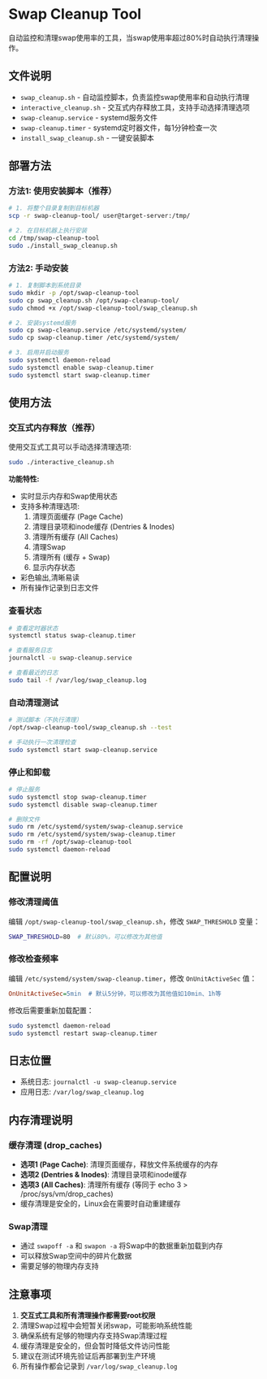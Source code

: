 # Swap Cleanup Tool

自动监控和清理swap使用率的工具，当swap使用率超过80%时自动执行清理操作。

## 文件说明

- `swap_cleanup.sh` - 自动监控脚本，负责监控swap使用率和自动执行清理
- `interactive_cleanup.sh` - 交互式内存释放工具，支持手动选择清理选项
- `swap-cleanup.service` - systemd服务文件
- `swap-cleanup.timer` - systemd定时器文件，每1分钟检查一次
- `install_swap_cleanup.sh` - 一键安装脚本

## 部署方法

### 方法1: 使用安装脚本（推荐）

```bash
# 1. 将整个目录复制到目标机器
scp -r swap-cleanup-tool/ user@target-server:/tmp/

# 2. 在目标机器上执行安装
cd /tmp/swap-cleanup-tool
sudo ./install_swap_cleanup.sh
```

### 方法2: 手动安装

```bash
# 1. 复制脚本到系统目录
sudo mkdir -p /opt/swap-cleanup-tool
sudo cp swap_cleanup.sh /opt/swap-cleanup-tool/
sudo chmod +x /opt/swap-cleanup-tool/swap_cleanup.sh

# 2. 安装systemd服务
sudo cp swap-cleanup.service /etc/systemd/system/
sudo cp swap-cleanup.timer /etc/systemd/system/

# 3. 启用并启动服务
sudo systemctl daemon-reload
sudo systemctl enable swap-cleanup.timer
sudo systemctl start swap-cleanup.timer
```

## 使用方法

### 交互式内存释放（推荐）

使用交互式工具可以手动选择清理选项:

```bash
sudo ./interactive_cleanup.sh
```

**功能特性:**
- 实时显示内存和Swap使用状态
- 支持多种清理选项:
  1. 清理页面缓存 (Page Cache)
  2. 清理目录项和inode缓存 (Dentries & Inodes)
  3. 清理所有缓存 (All Caches)
  4. 清理Swap
  5. 清理所有 (缓存 + Swap)
  6. 显示内存状态
- 彩色输出,清晰易读
- 所有操作记录到日志文件

### 查看状态
```bash
# 查看定时器状态
systemctl status swap-cleanup.timer

# 查看服务日志
journalctl -u swap-cleanup.service

# 查看最近的日志
sudo tail -f /var/log/swap_cleanup.log
```

### 自动清理测试
```bash
# 测试脚本（不执行清理）
/opt/swap-cleanup-tool/swap_cleanup.sh --test

# 手动执行一次清理检查
sudo systemctl start swap-cleanup.service
```

### 停止和卸载
```bash
# 停止服务
sudo systemctl stop swap-cleanup.timer
sudo systemctl disable swap-cleanup.timer

# 删除文件
sudo rm /etc/systemd/system/swap-cleanup.service
sudo rm /etc/systemd/system/swap-cleanup.timer
sudo rm -rf /opt/swap-cleanup-tool
sudo systemctl daemon-reload
```

## 配置说明

### 修改清理阈值
编辑 `/opt/swap-cleanup-tool/swap_cleanup.sh`，修改 `SWAP_THRESHOLD` 变量：
```bash
SWAP_THRESHOLD=80  # 默认80%，可以修改为其他值
```

### 修改检查频率
编辑 `/etc/systemd/system/swap-cleanup.timer`，修改 `OnUnitActiveSec` 值：
```ini
OnUnitActiveSec=5min  # 默认5分钟，可以修改为其他值如10min、1h等
```

修改后需要重新加载配置：
```bash
sudo systemctl daemon-reload
sudo systemctl restart swap-cleanup.timer
```

## 日志位置

- 系统日志: `journalctl -u swap-cleanup.service`
- 应用日志: `/var/log/swap_cleanup.log`

## 内存清理说明

### 缓存清理 (drop_caches)
- **选项1 (Page Cache)**: 清理页面缓存，释放文件系统缓存的内存
- **选项2 (Dentries & Inodes)**: 清理目录项和inode缓存
- **选项3 (All Caches)**: 清理所有缓存 (等同于 echo 3 > /proc/sys/vm/drop_caches)
- 缓存清理是安全的，Linux会在需要时自动重建缓存

### Swap清理
- 通过 `swapoff -a` 和 `swapon -a` 将Swap中的数据重新加载到内存
- 可以释放Swap空间中的碎片化数据
- 需要足够的物理内存支持

## 注意事项

1. **交互式工具和所有清理操作都需要root权限**
2. 清理Swap过程中会短暂关闭swap，可能影响系统性能
3. 确保系统有足够的物理内存支持Swap清理过程
4. 缓存清理是安全的，但会暂时降低文件访问性能
5. 建议在测试环境先验证后再部署到生产环境
6. 所有操作都会记录到 `/var/log/swap_cleanup.log`